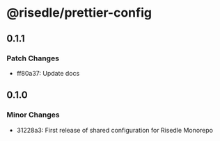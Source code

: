 # @risedle/prettier-config

## 0.1.1

### Patch Changes

-   ff80a37: Update docs

## 0.1.0

### Minor Changes

-   31228a3: First release of shared configuration for Risedle Monorepo
